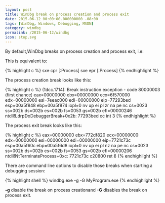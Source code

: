 ```yaml
---
layout: post
title: WinDbg break on process creation and process exit
date: 2015-06-12 00:00:00.000000000 -08:00
tags: [WinDbg, Windows, Debugging, MSDN]
category: windbg
permalink: /2015-06-12/windbg
icon: stop.svg
---
```


By default,WinDbg breaks on process creation and process exit, i.e:

This is equivalent to:


{% highlight c %}
sxe cpr [:Process] 
sxe epr [:Process]
{% endhighlight %}


The process creation break looks like this:


{% highlight c %}
(1dcc.1714): Break instruction exception - code 80000003 (first chance)
eax=00000000 ebx=00000000 ecx=6f570000 edx=00000000 esi=7eeac000 edi=00000000
eip=77293bed esp=00a5f848 ebp=00a5f874 iopl=0         nv up ei pl zr na pe nc
cs=0023  ss=002b  ds=002b  es=002b  fs=0053  gs=002b             efl=00000246
ntdll!LdrpDoDebuggerBreak+0x2b:
77293bed cc              int     3
{% endhighlight %}


The process exit break looks like this:


{% highlight c %}
eax=00000000 ebx=772df820 ecx=00000000 edx=00000000 esi=00000000 edi=00000000
eip=7721c73c esp=00a5f60c ebp=00a5f6d8 iopl=0         nv up ei pl nz na pe nc
cs=0023  ss=002b  ds=002b  es=002b  fs=0053  gs=002b             efl=00000206
ntdll!NtTerminateProcess+0xc:
7721c73c c20800          ret     8
{% endhighlight %}


There are command line options to disable those breaks when starting a debugging session:

{% highlight shell %}
windbg.exe -g -G MyProgram.exe
{% endhighlight %}

**-g** disable the break on process creationand **-G** disables the break on process exit.




[msdn_json]: https://msdn.microsoft.com/en-us/library/windows/apps/xaml/hh770289.aspx


